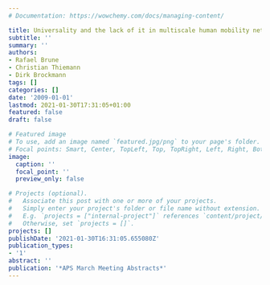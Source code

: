 ```yaml
---
# Documentation: https://wowchemy.com/docs/managing-content/

title: Universality and the lack of it in multiscale human mobility networks
subtitle: ''
summary: ''
authors:
- Rafael Brune
- Christian Thiemann
- Dirk Brockmann
tags: []
categories: []
date: '2009-01-01'
lastmod: 2021-01-30T17:31:05+01:00
featured: false
draft: false

# Featured image
# To use, add an image named `featured.jpg/png` to your page's folder.
# Focal points: Smart, Center, TopLeft, Top, TopRight, Left, Right, BottomLeft, Bottom, BottomRight.
image:
  caption: ''
  focal_point: ''
  preview_only: false

# Projects (optional).
#   Associate this post with one or more of your projects.
#   Simply enter your project's folder or file name without extension.
#   E.g. `projects = ["internal-project"]` references `content/project/deep-learning/index.md`.
#   Otherwise, set `projects = []`.
projects: []
publishDate: '2021-01-30T16:31:05.655080Z'
publication_types:
- '1'
abstract: ''
publication: '*APS March Meeting Abstracts*'
---
```

